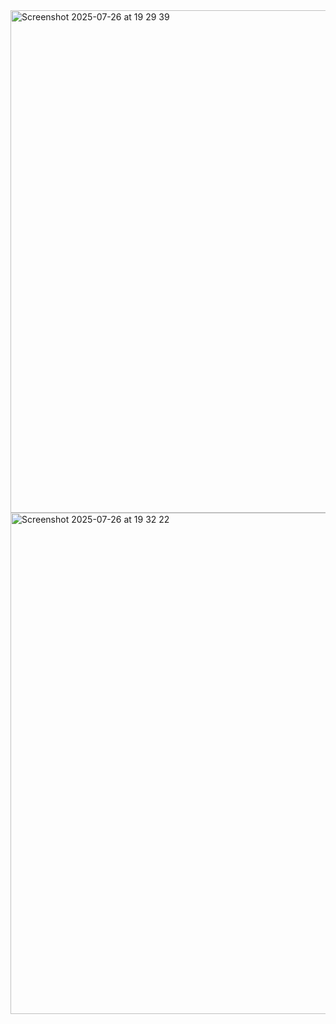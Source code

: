 <img width="956" height="804" alt="Screenshot 2025-07-26 at 19 29 39" src="https://github.com/user-attachments/assets/5bb8cf9c-1330-41dd-b2a6-647b8852f259" />
<img width="955" height="802" alt="Screenshot 2025-07-26 at 19 32 22" src="https://github.com/user-attachments/assets/bc81e55d-d1e1-4e31-bcc4-0f8f9d850568" />
